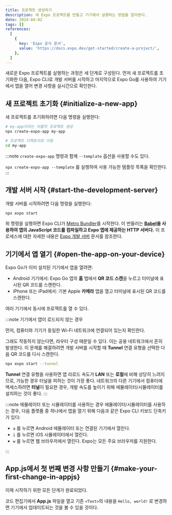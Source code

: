 ```yaml
---
title: 프로젝트 생성하기
description: 새 Expo 프로젝트를 만들고 기기에서 실행하는 방법을 알아본다.
date: 2024-04-02
tags: []
references:
  [
    {
      key: 'Expo 공식 문서',
      value: 'https://docs.expo.dev/get-started/create-a-project/',
    },
  ]
---
```


새로운 Expo 프로젝트를 실행하는 과정은 세 단계로 구성된다. 먼저 새 프로젝트를 초기화한 다음, Expo CLI로 개발 서버를 시작하고 마지막으로 Expo Go를 사용하여 기기에서 앱을 열어 변경 사항을 실시간으로 확인한다.

## 새 프로젝트 초기화 {#initialize-a-new-app}

새 프로젝트를 초기화하려면 다음 명령을 실행한다:

```bash
# my-app이라는 이름의 프로젝트 생성
npx create-expo-app my-app

# 프로젝트 디렉토리로 이동
cd my-app
```

:::note
`create-expo-app` 명령과 함께 `--template` 옵션을 사용할 수도 있다.

`npx create-expo-app --template` 를 실행하여 사용 가능한 템플릿 목록을 확인한다.
:::

## 개발 서버 시작 {#start-the-development-server}

개발 서버를 시작하려면 다음 명령을 실행한다:

```bash
npx expo start
```

위 명령을 실행하면 Expo CLI가 [Metro Bundler](https://docs.expo.dev/guides/customizing-metro/)를 시작한다. 이 번들러는 **[Babel](https://babeljs.io/)을 사용하여 앱의 JavaScript 코드를 컴파일하고 Expo 앱에 제공하는 HTTP 서버다.** 이 프로세스에 대한 자세한 내용은 [Expo 개발 서버](https://docs.expo.dev/more/expo-cli/#develop) 문서를 참조한다.

## 기기에서 앱 열기 {#open-the-app-on-your-device}

Expo Go가 이미 설치된 기기에서 앱을 열려면:

- Android 기기에서: Expo Go 앱의 **홈** 탭에서 **QR 코드 스캔**을 누르고 터미널에 표시된 QR 코드를 스캔한다.
- iPhone 또는 iPad에서: 기본 Apple **카메라** 앱을 열고 터미널에 표시된 QR 코드를 스캔한다.

여러 기기에서 동시에 프로젝트를 열 수 있다.

:::note 기기에서 앱이 로드되지 않는 경우

먼저, 컴퓨터와 기기가 동일한 Wi-Fi 네트워크에 연결되어 있는지 확인한다.

그래도 작동하지 않는다면, 라우터 구성 때문일 수 있다. 이는 공용 네트워크에서 흔히 발생한다. 이 문제를 해결하려면 개발 서버를 시작할 때 **Tunnel** 연결 유형을 선택한 다음 QR 코드를 다시 스캔한다.

```bash
npx expo start --tunnel
```

**Tunnel** 연결 유형을 사용하면 앱 리로드 속도가 **LAN** 또는 **로컬**에 비해 상당히 느려지므로, 가능한 경우 터널을 피하는 것이 가장 좋다. 네트워크의 다른 기기에서 컴퓨터에 액세스하려면 **터널**이 필요한 경우, 개발 속도를 높이기 위해 에뮬레이터/시뮬레이터를 설치하는 것이 좋다.
:::

:::note 에뮬레이터 또는 시뮬레이터를 사용하는 경우
에뮬레이터/시뮬레이터를 사용하는 경우, 다음 플랫폼 중 하나에서 앱을 열기 위해 다음과 같은 Expo CLI 키보드 단축키가 있다:

- `a` 를 누르면 Android 에뮬레이터 또는 연결된 기기에서 열린다.
- `i` 를 누르면 iOS 시뮬레이터에서 열린다.
- `w` 를 누르면 웹 브라우저에서 열린다. Expo는 모든 주요 브라우저를 지원한다.

:::

## App.js에서 첫 번째 변경 사항 만들기 {#make-your-first-change-in-appjs}

이제 시작하기 위한 모든 단계가 완료되었다.

코드 편집기에서 **App.js** 파일을 열고 기존 `<Text>`의 내용을 `Hello, world!` 로 변경하면 기기에서 업데이트되는 것을 볼 수 있을 것이다.
